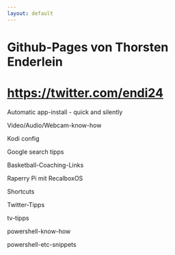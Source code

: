 ```yaml
---
layout: default
---
```

# Github-Pages von Thorsten Enderlein

# https://twitter.com/endi24

Automatic app-install - quick and silently

Video/Audio/Webcam-know-how

Kodi config 

Google search tipps 

Basketball-Coaching-Links

Raperry Pi mit RecalboxOS

Shortcuts

Twitter-Tipps

tv-tipps

powershell-know-how

powershell-etc-snippets
 
